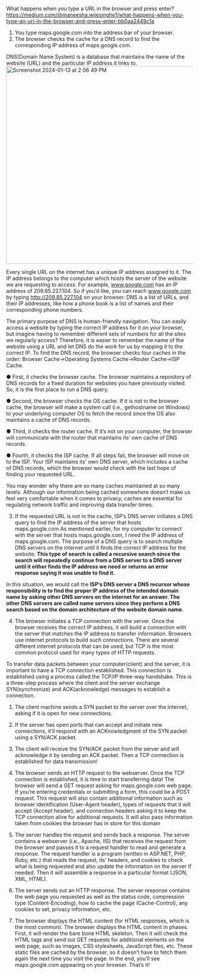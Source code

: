 What happens when you type a URL in the browser and press enter?
https://medium.com/@maneesha.wijesinghe1/what-happens-when-you-type-an-url-in-the-browser-and-press-enter-bb0aa2449c1a

1. You type maps.google.com into the address bar of your browser.
2. The browser checks the cache for a DNS record to find the corresponding IP address of maps.google.com.

DNS(Domain Name System) is a database that maintains the name of the website (URL) and the particular IP address it links to.
<img width="533" alt="Screenshot 2024-01-13 at 2 06 49 PM" src="https://github.com/Surbhi-Kohli/WebDevInterviewPrep/assets/32058209/9c477d93-d735-4d01-9da8-ea281ad3f536">

Every single URL on the internet has a unique IP address assigned to it.
The IP address belongs to the computer which hosts the server of the website we are requesting to access.
For example, www.google.com has an IP address of 209.85.227.104. So if you’d like, you can reach www.google.com by typing http://209.85.227.104 on your browser. 
DNS is a list of URLs, and their IP addresses, like how a phone book is a list of names and their corresponding phone numbers.

The primary purpose of DNS is human-friendly navigation. You can easily access a website by typing the correct IP address for it on your browser,
but imagine having to remember different sets of numbers for all the sites we regularly access? Therefore, it is easier to remember the 
name of the website using a URL and let DNS do the work for us by mapping it to the correct IP.
To find the DNS record, the browser checks four caches in the order: Browser Cache->Operating Systems Cache->Router Cache->ISP Cache.

● First, it checks the browser cache. The browser maintains a repository of DNS records for a fixed duration for websites you have previously visited. So, it is the first place to run a DNS query.  

● Second, the browser checks the OS cache. If it is not in the browser cache, the browser will make a system call (i.e., gethostname on Windows) to your underlying computer OS to fetch the record since the OS also maintains a cache of DNS records.  

● Third, it checks the router cache. If it’s not on your computer, the browser will communicate with the router that maintains its’ own cache of DNS records.  

● Fourth, it checks the ISP cache. If all steps fail, the browser will move on to the ISP. Your ISP maintains its’ own DNS server, which includes a cache of DNS records, which the browser would check with the last hope of finding your requested URL.

You may wonder why there are so many caches maintained at so many levels. 
Although our information being cached somewhere doesn’t make us feel very comfortable when it comes to privacy, 
caches are essential for regulating network traffic and improving data transfer times.

3. If the requested URL is not in the cache, ISP’s DNS server initiates a DNS query to find the IP address of
the server that hosts maps.google.com.As mentioned earlier, for my computer to connect with the server that hosts maps.google.com,
I need the IP address of maps.google.com. The purpose of a DNS query is to search multiple DNS servers on the internet until
it finds the correct IP address for the website. **This type of search is called a recursive search since the search 
will repeatedly continue from a DNS server to a DNS server until it either finds the IP address we need or returns an error 
response saying it was unable to find it.**

In this situation, we would call the **ISP’s DNS server a DNS recursor whose responsibility is to find the proper
IP address of the intended domain name by asking other DNS servers on the internet for an answer. 
The other DNS servers are called name servers since they perform a DNS search based on the domain
architecture of the website domain name.**

4. The browser initiates a TCP connection with the server.
Once the browser receives the correct IP address, it will build a connection with the server that matches 
the IP address to transfer information. Browsers use internet protocols to build such connections. There 
are several different internet protocols that can be used, but TCP is the most common protocol
used for many types of HTTP requests.

To transfer data packets between your computer(client) and the server, it is important to have a TCP connection established. 
This connection is established using a process called the TCP/IP three-way handshake. 
This is a three-step process where the client and the server exchange SYN(synchronize) and ACK(acknowledge) messages to establish a connection.

1. The client machine sends a SYN packet to the server over the internet, asking if it is open for new connections.
2. If the server has open ports that can accept and initiate new connections, it’ll respond with an ACKnowledgment of the SYN packet using a SYN/ACK packet.
3. The client will receive the SYN/ACK packet from the server and will acknowledge it by sending an ACK packet.
Then a TCP connection is established for data transmission!

5. The browser sends an HTTP request to the webserver.
Once the TCP connection is established, it is time to start transferring data! The browser will send a GET request asking for maps.google.com web page.
If you’re entering credentials or submitting a form, this could be a POST request. This request will also contain additional information such as browser
identification (User-Agent header), types of requests that it will accept (Accept header), and connection headers asking it to keep the TCP connection
alive for additional requests. It will also pass information taken from cookies the browser has in store for this domain
6. The server handles the request and sends back a response.
The server contains a webserver (i.e., Apache, IIS) that receives the request from the browser and passes it to a request handler to read and 
generate a response. The request handler is a program (written in ASP.NET, PHP, Ruby, etc.) that reads the request, its’ headers, and cookies 
to check what is being requested and also update the information on the server if needed. Then it will assemble a response in a particular format (JSON, XML, HTML).
7. The server sends out an HTTP response.
The server response contains the web page you requested as well as the status code, compression type (Content-Encoding), how to cache the page 
(Cache-Control), any cookies to set, privacy information, etc.

8. The browser displays the HTML content (for HTML responses, which is the most common).
The browser displays the HTML content in phases. First, it will render the bare bone HTML skeleton. Then it will check the HTML tags and send out 
GET requests for additional elements on the web page, such as images, CSS stylesheets, JavaScript files, etc. These static files are cached by the 
browser, so it doesn’t have to fetch them again the next time you visit the page. In the end, you’ll see maps.google.com appearing on your browser.
That’s it!
